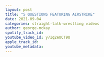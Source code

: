 ```yaml
---
layout: post
title: "5 QUESTIONS FEATURING AIRSTRIKE"
date: 2021-09-04
categories: straight-talk-wrestling videos
author: george-mckay
spotify_track_id: 
youtube_video_id: y7Iq2eUCT9U
apple_track_id: 
youtube_metadata: 
---
```

